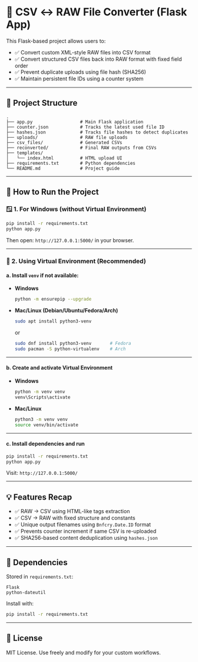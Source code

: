 # 🧾 CSV ↔ RAW File Converter (Flask App)

This Flask-based project allows users to:

- ✅ Convert custom XML-style RAW files into CSV format
- ✅ Convert structured CSV files back into RAW format with fixed field order
- ✅ Prevent duplicate uploads using file hash (SHA256)
- ✅ Maintain persistent file IDs using a counter system

---

## 📁 Project Structure

```
.
├── app.py                  # Main Flask application
├── counter.json            # Tracks the latest used file ID
├── hashes.json             # Tracks file hashes to detect duplicates
├── uploads/                # RAW file uploads
├── csv_files/              # Generated CSVs
├── reconverted/            # Final RAW outputs from CSVs
├── templates/
│   └── index.html          # HTML upload UI
├── requirements.txt        # Python dependencies
└── README.md               # Project guide
```

---

## 🚀 How to Run the Project

### 🪟 1. For Windows (without Virtual Environment)

```bash
pip install -r requirements.txt
python app.py
```

Then open: `http://127.0.0.1:5000/` in your browser.

---

### 🔐 2. Using Virtual Environment (Recommended)

#### a. Install `venv` if not available:

- **Windows**

  ```bash
  python -m ensurepip --upgrade
  ```

- **Mac/Linux (Debian/Ubuntu/Fedora/Arch)**

  ```bash
  sudo apt install python3-venv
  ```

  or

  ```bash
  sudo dnf install python3-venv       # Fedora
  sudo pacman -S python-virtualenv    # Arch
  ```

---

#### b. Create and activate Virtual Environment

- **Windows**

  ```bash
  python -m venv venv
  venv\Scripts\activate
  ```

- **Mac/Linux**
  ```bash
  python3 -m venv venv
  source venv/bin/activate
  ```

---

#### c. Install dependencies and run

```bash
pip install -r requirements.txt
python app.py
```

Visit: `http://127.0.0.1:5000/`

---

## 💡 Features Recap

- ✅ RAW → CSV using HTML-like tags extraction
- ✅ CSV → RAW with fixed structure and constants
- ✅ Unique output filenames using `Bnfcry.Date.ID` format
- ✅ Prevents counter increment if same CSV is re-uploaded
- ✅ SHA256-based content deduplication using `hashes.json`

---

## 🧪 Dependencies

Stored in `requirements.txt`:

```
Flask
python-dateutil
```

Install with:

```bash
pip install -r requirements.txt
```

---

## 📜 License

MIT License. Use freely and modify for your custom workflows.
